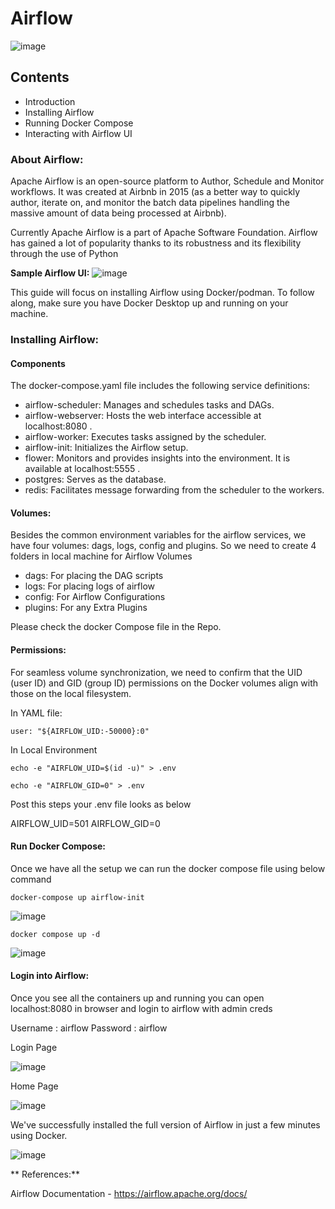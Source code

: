 # Airflow
![image](https://th.bing.com/th/id/OIP.r-Clkoa247yMykFjEZQWQwAAAA?rs=1&pid=ImgDetMain)

## Contents
- Introduction
- Installing Airflow
- Running Docker Compose
- Interacting with Airflow UI

### About Airflow:

Apache Airflow is an open-source platform to Author, Schedule and Monitor workflows. It was created at Airbnb in 2015 (as a better way to quickly author, iterate on, and monitor the batch data pipelines handling the massive amount of data being processed at Airbnb).

Currently Apache Airflow is a part of Apache Software Foundation. Airflow has gained a lot of popularity thanks to its robustness and its flexibility through the use of Python

**Sample Airflow UI:**
![image](![image](https://github.com/user-attachments/assets/08666be7-e2af-4975-b7bb-c4b494c098c7)
)


This guide will focus on installing Airflow using Docker/podman. To follow along, make sure you have Docker Desktop up and running on your machine.

### Installing Airflow:

#### Components
The docker-compose.yaml file includes the following service definitions: 

- airflow-scheduler: Manages and schedules tasks and DAGs.
- airflow-webserver: Hosts the web interface accessible at localhost:8080 .
- airflow-worker: Executes tasks assigned by the scheduler.
- airflow-init: Initializes the Airflow setup. 
- flower: Monitors and provides insights into the environment. It is available at localhost:5555 .
- postgres: Serves as the database.
- redis: Facilitates message forwarding from the scheduler to the workers.

#### Volumes:

Besides the common environment variables for the airflow services, we have four volumes: dags, logs, config and plugins. So we need to create 4 folders in local machine for Airflow Volumes

- dags: For placing the DAG scripts
- logs: For placing logs of airflow
- config: For Airflow Configurations
- plugins: For any Extra Plugins 

Please check the docker Compose file in the Repo. 

#### Permissions:
For seamless volume synchronization, we need to confirm that the UID (user ID) and GID (group ID) permissions on the Docker volumes align with those on the local filesystem.

In YAML file:

```user: "${AIRFLOW_UID:-50000}:0"```

In Local Environment

```echo -e "AIRFLOW_UID=$(id -u)" > .env```

```echo -e "AIRFLOW_GID=0" > .env```

Post this steps your .env file looks as below 

AIRFLOW_UID=501
AIRFLOW_GID=0

#### Run Docker Compose:
Once we have all the setup we can run the docker compose file using below command

 ```docker-compose up airflow-init```

 ![image](https://github.com/raviteja10096/Airflow/assets/33113373/0f8ab18b-446e-400a-a4b5-b77eada33e22)

 
  ```docker compose up -d```
  
  ![image](https://github.com/raviteja10096/Airflow/assets/33113373/4da11f4d-42ec-4fb7-bdb5-630cf119bbaa)


#### Login into Airflow:
Once you see all the containers up and running you can open localhost:8080 in browser and login to airflow with admin creds

Username : airflow
Password :  airflow

Login Page

![image](https://github.com/raviteja10096/Airflow/assets/33113373/82c43f3f-6c82-46d2-98d4-79da627a9ede)

Home Page

![image](https://github.com/raviteja10096/Airflow/assets/33113373/01fc22e0-14f2-45f2-9c3d-2bd56f5fbfa6)


 We've successfully installed the full version of Airflow in just a few minutes using Docker.
 
 ![image](https://github.com/raviteja10096/Airflow/assets/33113373/a88309a7-c6be-49f1-8156-d7aa7277e6b0)

** References:**

Airflow Documentation - https://airflow.apache.org/docs/
